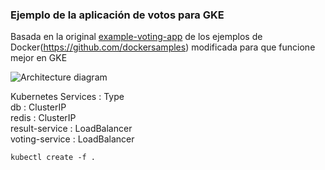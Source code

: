 ### Ejemplo de la aplicación de votos para GKE

Basada en la original [example-voting-app](https://github.com/dockersamples/example-voting-app) de los ejemplos de Docker(https://github.com/dockersamples) modificada para que funcione mejor en GKE

![Architecture diagram](https://github.com/dockersamples/example-voting-app/raw/master/architecture.png)

Kubernetes Services : Type   
db  : ClusterIP      
redis   : ClusterIP    
result-service  :  LoadBalancer    
voting-service   :  LoadBalancer    

```
kubectl create -f .
```
